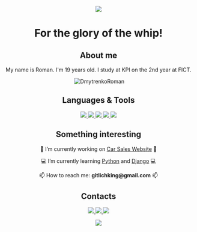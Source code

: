 <!-- PROFILE LOGO -->

<p align="center"><img src="https://github.com/Dmytrenko-Roman/pictures-gifs/blob/main/pictures/runes.ProfileREADME.png" /></p>
<h1 align="center">For the glory of the whip!</h1>

<!-- ABOUT ME -->

<h2 align="center">About me</h2>
<p align="center">My name is Roman. I'm 19 years old. I study at KPI on the 2nd year at FIСT.</p>
<p align="center">&nbsp;<img src="https://github-readme-stats.vercel.app/api?username=Dmytrenko-Roman&show_icons=true&locale=en&hide_border=true" alt="DmytrenkoRoman" /></p>

<!-- LANGUAGES AND TOOLS -->

<h2 align="center">Languages & Tools</h2>
<p align="center"> 
  <a href="https://www.python.org/" target="_blank">
    <img src="https://img.shields.io/badge/-Python-blue?style=for-the-badge&logo=python&logoColor=47C5FB"/>
  </a>
  <a href="https://developer.mozilla.org/ru/docs/Learn/JavaScript" target="_blank">
    <img src="https://img.shields.io/badge/-JS-inactive?style=for-the-badge&logo=javascript&logoColor=yellow"/>
  </a>
  <a href="https://uk.wikipedia.org/wiki/.NET_Framework" target="_blank">
    <img src="https://img.shields.io/badge/-.NET-blue?style=for-the-badge&logo=.net&logoColor=black"/>
  </a>
  <a href="https://www.djangoproject.com/" target="_blank">
    <img src="https://img.shields.io/badge/-Django-inactive?style=for-the-badge&logo=django&logoColor=green"/>
  </a>
  <a href="https://www.djangoproject.com/" target="_blank">
    <img src="https://img.shields.io/badge/-Docker-inactive?style=for-the-badge&logo=docker&logoColor=green"/>
  </a>
 </p>
 
 <!-- SOMETHING INTERESTING -->
 
<h2 align="center">Something interesting</h2>
<p align="center">🔨 I’m currently working on <a href="https://github.com/DmytrenkoRoman/car-sales-website">Car Sales Website<a> 🔨</p>
<p align="center">💻 I’m currently learning <a href="https://www.python.org/">Python<a> and <a href="https://www.djangoproject.com/">Django<a> 💻</p>
<p align="center">📫 How to reach me: <strong>gitlichking@gmail.com</strong> 📫</p>
  
<!-- CONTACTS -->
 
<h2 align="center">Contacts</h2>
<p align="center">
<a href="https://mobile.twitter.com/antimagnet1c" target="_blank">
    <img src="https://img.shields.io/badge/-Twitter-blue?style=for-the-badge&logo=twitter&logoColor=white"/>
  </a>
<a href="https://www.linkedin.com/in/roman-dmytrenko-a80901210/" target="_blank">
    <img src="https://img.shields.io/badge/-Linkedin-blue?style=for-the-badge&logo=linkedin&logoColor=white"/>
  </a>
<a href="mailto:gitlichking@gmail.com" target="_blank">
    <img src="https://img.shields.io/badge/-Gmail-blue?style=for-the-badge&logo=gmail&logoColor=white"/>
  </a>
</p>

<p align="center"><img src="https://github.com/Dmytrenko-Roman/pictures-gifs/blob/main/gifs/arthas.ForAllREADMEs.gif" /></p>
